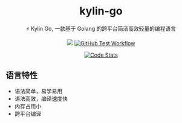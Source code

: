 <div align="center">

# kylin-go
⚡ Kylin Go,  一款基于 Golang 的跨平台简洁高效轻量的编程语言

<a target="_blank" href="https://github.com/zmh-program/kylin-go">
<img src="https://img.shields.io/github/last-commit/zmh-program/kylin-go" /></a>
<a href="https://github.com/zmh-program/kylin-go/actions/workflows/build.yaml">
<img src="https://img.shields.io/github/actions/workflow/status/zmh-program/kylin-go/build.yaml?branch=main" alt="GitHub Test Workflow"></a>

[![Code Stats](https://stats.deeptrain.net/repo/zmh-program/kylin-go/?theme=light)](https://github.com/zmh-program/kylin-go)

</div>

## 语言特性
- 语法简单，易学易用
- 语法高效，编译速度快
- 内存占用小
- 跨平台编译
